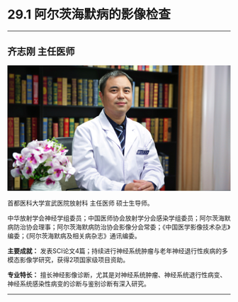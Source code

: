 # 29.1 阿尔茨海默病的影像检查

---

## 齐志刚 主任医师

![1685847642940](image/c29_001/1685847642940.png)

首都医科大学宣武医院放射科 主任医师 硕士生导师。

中华放射学会神经学组委员；中国医师协会放射学分会感染学组委员；阿尔茨海默病防治协会理事；阿尔茨海默病防治协会影像分会常委；《中国医学影像技术杂志》编委；《阿尔茨海默病及相关病杂志》通讯编委。

**主要成就：** 发表SCI论文4篇；持续进行神经系统肿瘤与老年神经退行性疾病的多模态影像学研究，获得2项国家级项目资助。

**专业特长：** 擅长神经影像诊断，尤其是对神经系统肿瘤、神经系统退行性病变、神经系统感染性病变的诊断与鉴别诊断有深入研究。

---

